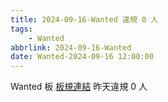 ```yaml
---
title: 2024-09-16-Wanted 違規 0 人
tags:
    - Wanted
abbrlink: 2024-09-16-Wanted
date: Wanted-2024-09-16 12:00:00
---
```

Wanted 板 [板規連結](https://www.ptt.cc/bbs/Wanted/M.1608829773.A.D3B.html)
昨天違規 0 人

